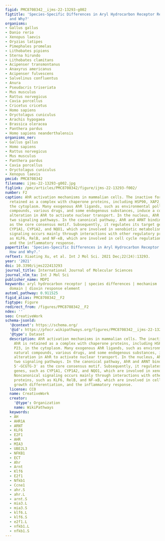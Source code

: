 ```yaml
---
figid: PMC8708342__ijms-22-13293-g002
figtitle: 'Species-Specific Differences in Aryl Hydrocarbon Receptor Responses: How
  and Why?'
organisms:
- Gallus gallus
- Danio rerio
- Xenopus laevis
- Oryzias latipes
- Pimephales promelas
- Lithobates pipiens
- Sterna hirundo
- Lithobates clamitans
- Acipenser transmontanus
- Anaxyrus americanus
- Acipenser fulvescens
- Salvelinus confluentus
- Anura
- Pseudacris triseriata
- Mus musculus
- Rattus norvegicus
- Cavia porcellus
- Cricetus cricetus
- Homo sapiens
- Oryctolagus cuniculus
- Arachis hypogaea
- Brassica oleracea
- Panthera pardus
- Homo sapiens neanderthalensis
organisms_ner:
- Gallus gallus
- Homo sapiens
- Rattus norvegicus
- Mus musculus
- Panthera pardus
- Cavia porcellus
- Oryctolagus cuniculus
- Xenopus laevis
pmcid: PMC8708342
filename: ijms-22-13293-g002.jpg
figlink: /pmc/articles/PMC8708342/figure/ijms-22-13293-f002/
number: F2
caption: AhR activation mechanisms in mammalian cells. The inactive form of AhR is
  retained as a complex with chaperone proteins, including HSP90, XAP2, and P23, in
  the cytoplasm. Many exogenous AhR ligands, such as environmental pollutants, natural
  compounds, various drugs, and some endogenous substances, induce a conformational
  alteration in AhR to activate nuclear transport. In the nucleus, AhR works through
  two signaling pathways. In the canonical pathway, AhR and ARNT binding expose 5′-GCGTG-3′
  as the core consensus motif. Subsequently, it regulates its target genes, such as
  CYP1A1, CYP1A2, and NQO1, which are involved in xenobiotic metabolism. Noncanonical
  signaling occurs mainly through interactions with other regulatory proteins, such
  as KLF6, RelB, and NF-κB, which are involved in cell cycle regulation, growth differentiation,
  and the inflammatory response.
papertitle: 'Species-Specific Differences in Aryl Hydrocarbon Receptor Responses:
  How and Why?.'
reftext: Xiaoting Xu, et al. Int J Mol Sci. 2021 Dec;22(24):13293.
year: '2021'
doi: 10.3390/ijms222413293
journal_title: International Journal of Molecular Sciences
journal_nlm_ta: Int J Mol Sci
publisher_name: MDPI
keywords: aryl hydrocarbon receptor | species differences | mechanism | ligand-binding
  domain | dioxin response element
automl_pathway: 0.911525
figid_alias: PMC8708342__F2
figtype: Figure
redirect_from: /figures/PMC8708342__F2
ndex: ''
seo: CreativeWork
schema-jsonld:
  '@context': https://schema.org/
  '@id': https://pfocr.wikipathways.org/figures/PMC8708342__ijms-22-13293-g002.html
  '@type': Dataset
  description: AhR activation mechanisms in mammalian cells. The inactive form of
    AhR is retained as a complex with chaperone proteins, including HSP90, XAP2, and
    P23, in the cytoplasm. Many exogenous AhR ligands, such as environmental pollutants,
    natural compounds, various drugs, and some endogenous substances, induce a conformational
    alteration in AhR to activate nuclear transport. In the nucleus, AhR works through
    two signaling pathways. In the canonical pathway, AhR and ARNT binding expose
    5′-GCGTG-3′ as the core consensus motif. Subsequently, it regulates its target
    genes, such as CYP1A1, CYP1A2, and NQO1, which are involved in xenobiotic metabolism.
    Noncanonical signaling occurs mainly through interactions with other regulatory
    proteins, such as KLF6, RelB, and NF-κB, which are involved in cell cycle regulation,
    growth differentiation, and the inflammatory response.
  license: CC0
  name: CreativeWork
  creator:
    '@type': Organization
    name: WikiPathways
  keywords:
  - AH
  - AHR1A
  - ARNT
  - KLF6
  - E2F1
  - AHR
  - MIA3
  - UBE2L3
  - NFKB1
  - ECT
  - Ahr
  - Arnt
  - Klf6
  - E2f1
  - Nfkb1
  - Ccne1
  - ahr.S
  - ahr.L
  - arnt.S
  - mia3.L
  - mia3.S
  - klf6.L
  - klf6.S
  - e2f1.L
  - nfkb1.L
  - nfkb1.S
---
```

